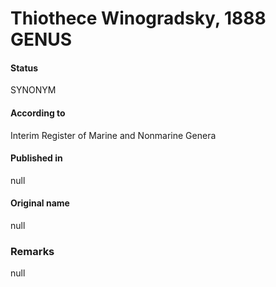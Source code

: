 # Thiothece Winogradsky, 1888 GENUS

#### Status
SYNONYM

#### According to
Interim Register of Marine and Nonmarine Genera

#### Published in
null

#### Original name
null

### Remarks
null